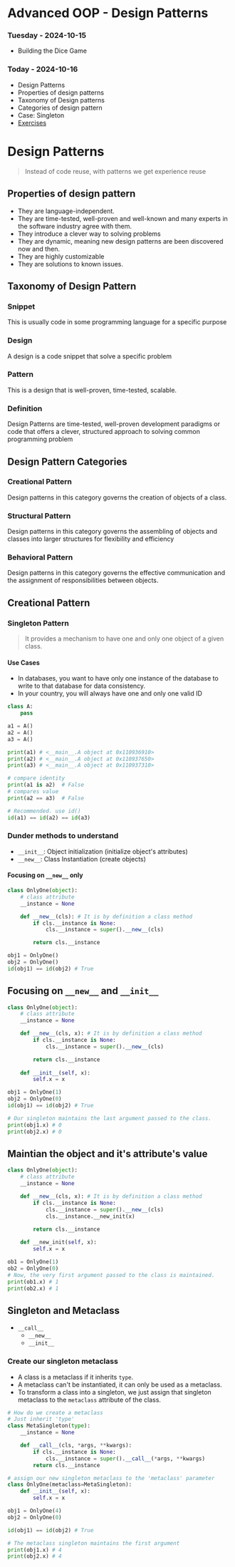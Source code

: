 # Advanced OOP - Design Patterns

### Tuesday - 2024-10-15
- Building the Dice Game

### Today - 2024-10-16
- Design Patterns
- Properties of design patterns
- Taxonomy of Design patterns
- Categories of design pattern
- Case: Singleton
- [Exercises](https://classroom.github.com/a/TlG5EJ8R)

# Design Patterns
> Instead of code reuse, with patterns we get experience reuse

## Properties of design pattern
- They are language-independent.
- They are time-tested, well-proven and well-known and many experts in the software industry agree with them.
- They introduce a clever way to solving problems
- They are dynamic, meaning new design patterns are been discovered now and then.
- They are highly customizable
- They are solutions to known issues.

## Taxonomy of Design Pattern

### Snippet 
This is usually code in some programming language for a specific purpose

### Design
A design is a code snippet that solve a specific problem

### Pattern
This is a design that is well-proven, time-tested, scalable.

### Definition

Design Patterns are time-tested, well-proven development paradigms or code that offers a clever, structured approach to solving common programming problem

## Design Pattern Categories
### Creational Pattern
Design patterns in this category governs the creation of objects of a class.

### Structural Pattern 
Design patterns in this category governs the assembling of objects and classes into larger structures for flexibility and efficiency

### Behavioral Pattern
Design patterns in this category governs the effective communication and the assignment of responsibilities between objects.

## Creational Pattern
### Singleton Pattern
> It provides a mechanism to have one and only one object of a given class.

#### Use Cases
- In databases, you want to have only one instance of the database to write to that database for data consistency.
- In your country, you will always have one and only one valid ID

```python
class A:
    pass 

a1 = A()
a2 = A()
a3 = A()

print(a1) # <__main__.A object at 0x110936910>
print(a2) # <__main__.A object at 0x110937650>
print(a3) # <__main__.A object at 0x110937310>

# compare identity 
print(a1 is a2)  # False
# compares value
print(a2 == a3)  # False

# Recommended. use id()
id(a1) == id(a2) == id(a3)
```

### Dunder methods to understand
- `__init__`: Object initialization (initialize object's attributes)
- `__new__`: Class Instantiation (create objects)

#### Focusing on `__new__` only

```python
class OnlyOne(object):
    # class attribute
    __instance = None 

    def __new__(cls): # It is by definition a class method
        if cls.__instance is None:
            cls.__instance = super().__new__(cls)

        return cls.__instance

obj1 = OnlyOne()
obj2 = OnlyOne()
id(obj1) == id(obj2) # True
```

## Focusing on `__new__` and `__init__`

```python
class OnlyOne(object):
    # class attribute
    __instance = None 

    def __new__(cls, x): # It is by definition a class method
        if cls.__instance is None:
            cls.__instance = super().__new__(cls)

        return cls.__instance
    
    def __init__(self, x):
        self.x = x

obj1 = OnlyOne(1)
obj2 = OnlyOne(0)
id(obj1) == id(obj2) # True

# Our singleton maintains the last argument passed to the class.
print(obj1.x) # 0
print(obj2.x) # 0
```

## Maintian the object and it's attribute's value

```python
class OnlyOne(object):
    # class attribute
    __instance = None 

    def __new__(cls, x): # It is by definition a class method
        if cls.__instance is None:
            cls.__instance = super().__new__(cls)
            cls.__instance.__new_init(x)

        return cls.__instance
    
    def __new_init(self, x):
        self.x = x

ob1 = OnlyOne(1)
ob2 = OnlyOne(0)
# Now, the very first argument passed to the class is maintained.
print(ob1.x) # 1
print(ob2.x) # 1
```

## Singleton and Metaclass

- `__call__`
    - `__new__`
    - `__init__`

### Create our singleton metaclass 
- A class is a metaclass if it inherits `type`.
- A metaclass can't be instantiated, it can only be used as a metaclass.
- To transform a class into a singleton, we just assign that singleton metaclass to the `metaclass` attribute of the class.

```python
# How do we create a metaclass
# Just inherit 'type'
class MetaSingleton(type):
    __instance = None 

    def __call__(cls, *args, **kwargs):
        if cls.__instance is None:
            cls.__instance = super().__call__(*args, **kwargs)
        return cls.__instance
```

```python
# assign our new singleton metaclass to the 'metaclass' parameter
class OnlyOne(metaclass=MetaSingleton):
    def __init__(self, x):
        self.x = x
```

```python
obj1 = OnlyOne(4)
obj2 = OnlyOne(0)

id(obj1) == id(obj2) # True

# The metaclass singleton maintains the first argument
print(obj1.x) # 4
print(obj2.x) # 4
```
